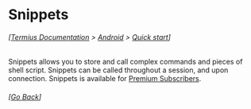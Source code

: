 # Snippets
###### [[Termius Documentation](../../README.md) > [Android](../README.md) > [Quick start](README.md)]

Snippets allows you to store and call complex commands and pieces of shell script. Snippets can be called throughout a session, and upon connection. Snippets is available for [Premium Subscribers](../general/subscriptions.md).

###### [[Go Back](README.md)]

